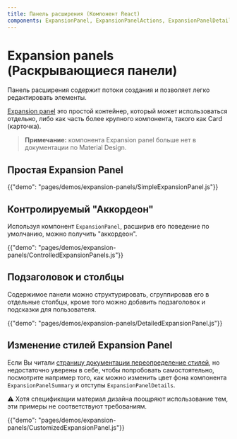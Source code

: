 ```yaml
---
title: Панель расширения (Компонент React)
components: ExpansionPanel, ExpansionPanelActions, ExpansionPanelDetails, ExpansionPanelSummary
---
```

# Expansion panels (Раскрывающиеся панели)

<p class="description">Панель расширения содержит потоки создания и позволяет легко редактировать элементы.</p>

[Expansion panel](https://material.io/archive/guidelines/components/expansion-panels.html) это простой контейнер, который может использоваться отдельно, либо как часть более крупного компонента, такого как Card (карточка).

> **Примечание:** компонента Expansion panel больше нет в документации по Material Design.

## Простая Expansion Panel

{{"demo": "pages/demos/expansion-panels/SimpleExpansionPanel.js"}}

## Контролируемый "Аккордеон"

Используя компонент `ExpansionPanel`, расширив его поведение по умолчанию, можно получить "аккордеон".

{{"demo": "pages/demos/expansion-panels/ControlledExpansionPanels.js"}}

## Подзаголовок и столбцы

Содержимое панели можно структурировать, сгруппировав его в отдельные столбцы, кроме того можно добавить подзаголовок и подсказки для пользователя.

{{"demo": "pages/demos/expansion-panels/DetailedExpansionPanel.js"}}

## Изменение стилей Expansion Panel

Если Вы читали [страницу документации переопределение стилей](/customization/overrides/), но недостаточно уверены в себе, чтобы попробовать самостоятельно, посмотрите например того, как можно изменить цвет фона компонента `ExpansionPanelSummary` и отступы `ExpansionPanelDetails`.

⚠️ Хотя спецификации материал дизайна поощряют использование тем, эти примеры не соответствуют требованиям.

{{"demo": "pages/demos/expansion-panels/CustomizedExpansionPanel.js"}}